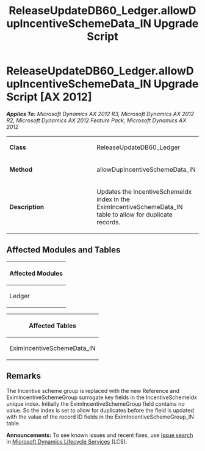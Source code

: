﻿---
title: ReleaseUpdateDB60_Ledger.allowDupIncentiveSchemeData_IN Upgrade Script
TOCTitle: ReleaseUpdateDB60_Ledger.allowDupIncentiveSchemeData_IN Upgrade Script
ms:assetid: f6c28529-2b09-3daa-9cd2-b655ba6b98ed
ms:mtpsurl: https://msdn.microsoft.com/en-us/library/JJ737596(v=AX.60)
ms:contentKeyID: 49712289
ms.date: 05/18/2015
mtps_version: v=AX.60
---

# ReleaseUpdateDB60\_Ledger.allowDupIncentiveSchemeData\_IN Upgrade Script [AX 2012]


_**Applies To:** Microsoft Dynamics AX 2012 R3, Microsoft Dynamics AX 2012 R2, Microsoft Dynamics AX 2012 Feature Pack, Microsoft Dynamics AX 2012_

<table>
<colgroup>
<col style="width: 50%" />
<col style="width: 50%" />
</colgroup>
<tbody>
<tr class="odd">
<td><p><strong>Class</strong></p></td>
<td><p>ReleaseUpdateDB60_Ledger</p></td>
</tr>
<tr class="even">
<td><p><strong>Method</strong></p></td>
<td><p>allowDupIncentiveSchemeData_IN</p></td>
</tr>
<tr class="odd">
<td><p><strong>Description</strong></p></td>
<td><p>Updates the IncentiveSchemeIdx index in the EximIncentiveSchemeData_IN table to allow for duplicate records.</p></td>
</tr>
</tbody>
</table>


## Affected Modules and Tables

<table>
<colgroup>
<col style="width: 100%" />
</colgroup>
<thead>
<tr class="header">
<th><p>Affected Modules</p></th>
</tr>
</thead>
<tbody>
<tr class="odd">
<td><p>Ledger</p></td>
</tr>
</tbody>
</table>


<table>
<colgroup>
<col style="width: 100%" />
</colgroup>
<thead>
<tr class="header">
<th><p>Affected Tables</p></th>
</tr>
</thead>
<tbody>
<tr class="odd">
<td><p>EximIncentiveSchemeData_IN</p></td>
</tr>
</tbody>
</table>


## Remarks

The Incentive scheme group is replaced with the new Reference and EximIncentiveSchemeGroup surrogate key fields in the IncentiveSchemeIdx unique index. Initially the EximIncentiveSchemeGroup field contains no value. So the index is set to allow for duplicates before the field is updated with the value of the record ID fields in the EximIncentiveSchemeGroup\_IN table.

  
**Announcements:** To see known issues and recent fixes, use [Issue search](http://go.microsoft.com/fwlink/?linkid=389258) in [Microsoft Dynamics Lifecycle Services](http://go.microsoft.com/fwlink/?linkid=306505) (LCS).

